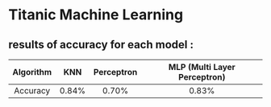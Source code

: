# Titanic Machine Learning

## results of accuracy for each model :
| Algorithm | KNN | Perceptron | MLP (Multi Layer Perceptron)|
| :---:         |     :---:      |        :---: | :---:|
| Accuracy  |0.84%   |0.70%  | 0.83%|

